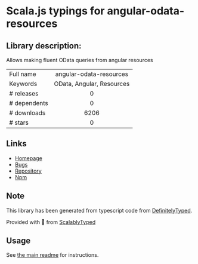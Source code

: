 
# Scala.js typings for angular-odata-resources


## Library description:
Allows making fluent OData queries from angular resources

|                    |                 |
| ------------------ | :-------------: |
| Full name          | angular-odata-resources |
| Keywords           | OData, Angular, Resources |
| # releases         | 0 |
| # dependents       | 0 |
| # downloads        | 6206 |
| # stars            | 0 |

## Links
- [Homepage](https://github.com/devnixs/ODataAngularResources)
- [Bugs](https://github.com/devnixs/ODataAngularResources/issues)
- [Repository](https://github.com/devnixs/ODataAngularResources)
- [Npm](https://www.npmjs.com/package/angular-odata-resources)
    


## Note
This library has been generated from typescript code from [DefinitelyTyped](https://definitelytyped.org).

Provided with :purple_heart: from [ScalablyTyped](https://github.com/oyvindberg/ScalablyTyped)

## Usage
See [the main readme](../../readme.md) for instructions.


